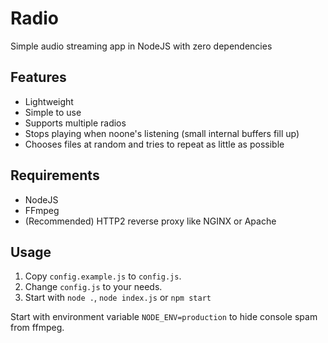 # Radio

Simple audio streaming app in NodeJS with zero dependencies

## Features

- Lightweight
- Simple to use
- Supports multiple radios
- Stops playing when noone's listening (small internal buffers fill up)
- Chooses files at random and tries to repeat as little as possible

## Requirements

- NodeJS
- FFmpeg
- (Recommended) HTTP2 reverse proxy like NGINX or Apache

## Usage

1. Copy `config.example.js` to `config.js`.
2. Change `config.js` to your needs.
3. Start with `node .`, `node index.js` or `npm start`

Start with environment variable `NODE_ENV=production` to hide console spam from ffmpeg.
